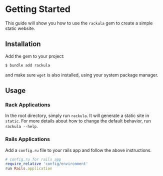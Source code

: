 # Getting Started

This guide will show you how to use the `rackula` gem to create a simple static website.

## Installation

Add the gem to your project:

~~~ bash
$ bundle add rackula
~~~

and make sure `wget` is also installed, using your system package manager.

## Usage

### Rack Applications

In the root directory, simply run `rackula`. It will generate a static site in `static`. For more details about how to change the default behavior, run `rackula --help`.

### Rails Applications

Add a `config.ru` file to your rails app and follow the above instructions.

``` ruby
# config.ru for rails app
require_relative 'config/environment'
run Rails.application
```

